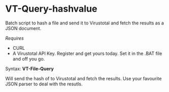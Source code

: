 # VT-Query-hashvalue
Batch script to hash a file and send it to Virustotal and fetch the results as a JSON document.

*Requires*
- CURL
- A Virustotal API Key. Register and get yours today. Set it in the .BAT file and off you go.

Syntax: **VT-File-Query <infile>**
  
  Will send the hash of <infile> to Virustotal and fetch the results.
  Use your favourite JSON parser to deal with the resutls.
  
